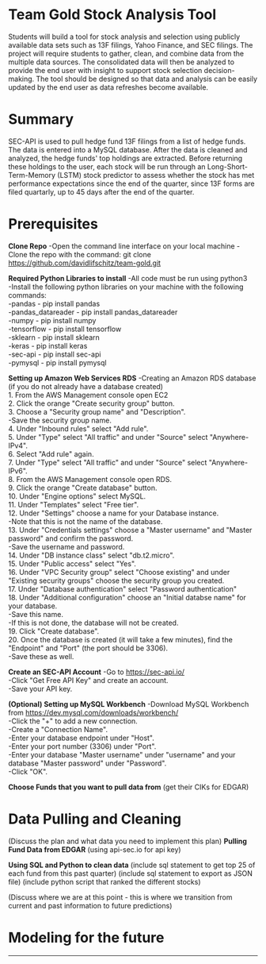 # Team Gold Stock Analysis Tool
Students will build a tool for stock analysis and selection using publicly available data sets such as 13F filings, Yahoo Finance, and SEC filings. The project will require students to gather, clean, and combine data from the multiple data sources.  The consolidated data will then be analyzed to provide the end user with insight to support stock selection decision-making. The tool should be designed so that data and analysis can be easily updated by the end user as data refreshes become available.

# Summary
SEC-API is used to pull hedge fund 13F filings from a list of hedge funds. The data is entered into a MySQL database. After the data is cleaned and analyzed, the hedge funds' top holdings are extracted. Before returning these holdings to the user, each stock will be run through an Long-Short-Term-Memory (LSTM) stock predictor to assess whether the stock has met performance expectations since the end of the quarter, since 13F forms are filed quartarly, up to 45 days after the end of the quarter. 

# Prerequisites 
**Clone Repo**
    -Open the command line interface on your local machine
    -Clone the repo with the command: git clone https://github.com/davidlifschitz/team-gold.git

**Required Python Libraries to install**
    -All code must be run using python3<br />
    -Install the following python libraries on your machine with the following commands:<br />
        -pandas - pip install pandas<br />
        -pandas_datareader - pip install pandas_datareader<br />
        -numpy - pip install numpy<br />
        -tensorflow - pip install tensorflow<br />
        -sklearn - pip install sklearn<br />
        -keras - pip install keras<br />
        -sec-api - pip install sec-api<br />
        -pymysql - pip install pymysql<br />

**Setting up Amazon Web Services RDS**
    -Creating an Amazon RDS database (if you do not already have a database created)<br />
        1. From the AWS Management console open EC2<br />
        2. Click the orange "Create security group" button.<br />
        3. Choose a "Security group name" and "Description".<br />
            -Save the security group name.<br />
        4. Under "Inbound rules" select "Add rule".<br />
        5. Under "Type" select "All traffic" and under "Source" select "Anywhere-IPv4".<br />
        6. Select "Add rule" again.<br />
        7. Under "Type" select "All traffic" and under "Source" select "Anywhere-IPv6".<br />
        8. From the AWS Management console open RDS.<br />
        9. Click the orange "Create database" button.<br />
        10. Under "Engine options" select MySQL.<br />
        11. Under "Templates" select "Free tier".<br />
        12. Under "Settings" choose a name for your Database instance.<br />
            -Note that this is not the name of the database.<br />
        13. Under "Credentials settings" choose a "Master username" and "Master password" and confirm the password.<br />
            -Save the username and password.<br />
        14. Under "DB instance class" select "db.t2.micro".<br />
        15. Under "Public access" select "Yes".<br />
        16. Under "VPC Security group" select "Choose existing" and under "Existing security groups" choose the security group you created.<br />
        17. Under "Database authentication" select "Password authentication"<br />
        18. Under "Additional configuration" choose an "Initial databse name" for your database.<br />
            -Save this name.<br />
            -If this is not done, the database will not be created.<br /> 
        19. Click "Create database".<br />
        20. Once the database is created (it will take a few minutes), find the "Endpoint" and "Port" (the port should be 3306).<br />
            -Save these as well.<br />

**Create an SEC-API Account**
    -Go to https://sec-api.io/<br />
    -Click "Get Free API Key" and create an account.<br />
    -Save your API key.<br />

**(Optional) Setting up MySQL Workbench**
    -Download MySQL Workbench from https://dev.mysql.com/downloads/workbench/<br />
    -Click the "+" to add a new connection.<br />
    -Create a "Connection Name".<br />
    -Enter your database endpoint under "Host".<br />
    -Enter your port number (3306) under "Port".<br />
    -Enter your database "Master username" under "username" and your database "Master password" under "Password".<br />
    -Click "OK".<br />

**Choose Funds that you want to pull data from**
(get their CIKs for EDGAR)

# Data Pulling and Cleaning
(Discuss the plan and what data you need to implement this plan)
**Pulling Fund Data from EDGAR**
(using api-sec.io for api key)

**Using SQL and Python to clean data**
(include sql statement to get top 25 of each fund from this past quarter)
(include sql statement to export as JSON file)
(include python script that ranked the different stocks)

(Discuss where we are at this point - this is where we transition from current and past information to future predictions)
# Modeling for the future
****
